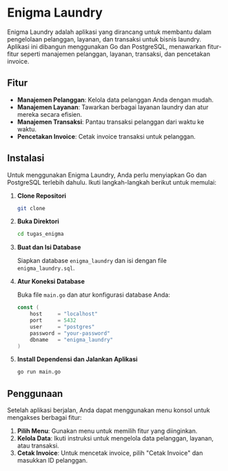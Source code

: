 # Enigma Laundry

Enigma Laundry adalah aplikasi yang dirancang untuk membantu dalam pengelolaan pelanggan, layanan, dan transaksi untuk bisnis laundry. Aplikasi ini dibangun menggunakan Go dan PostgreSQL, menawarkan fitur-fitur seperti manajemen pelanggan, layanan, transaksi, dan pencetakan invoice.

## Fitur

- **Manajemen Pelanggan**: Kelola data pelanggan Anda dengan mudah.
- **Manajemen Layanan**: Tawarkan berbagai layanan laundry dan atur mereka secara efisien.
- **Manajemen Transaksi**: Pantau transaksi pelanggan dari waktu ke waktu.
- **Pencetakan Invoice**: Cetak invoice transaksi untuk pelanggan.

## Instalasi

Untuk menggunakan Enigma Laundry, Anda perlu menyiapkan Go dan PostgreSQL terlebih dahulu. Ikuti langkah-langkah berikut untuk memulai:

1. **Clone Repositori**

    ```bash
    git clone 
    ```

2. **Buka Direktori**

    ```bash
    cd tugas_enigma
    ```

3. **Buat dan Isi Database**

    Siapkan database `enigma_laundry` dan isi dengan file `enigma_laundry.sql`.

4. **Atur Koneksi Database**

    Buka file `main.go` dan atur konfigurasi database Anda:

    ```go
    const (
        host     = "localhost"
        port     = 5432
        user     = "postgres"
        password = "your-password"
        dbname   = "enigma_laundry"
    )
    ```

5. **Install Dependensi dan Jalankan Aplikasi**

    ```bash
    go run main.go
    ```

## Penggunaan

Setelah aplikasi berjalan, Anda dapat menggunakan menu konsol untuk mengakses berbagai fitur:

1. **Pilih Menu**: Gunakan menu untuk memilih fitur yang diinginkan.
2. **Kelola Data**: Ikuti instruksi untuk mengelola data pelanggan, layanan, atau transaksi.
3. **Cetak Invoice**: Untuk mencetak invoice, pilih "Cetak Invoice" dan masukkan ID pelanggan.

